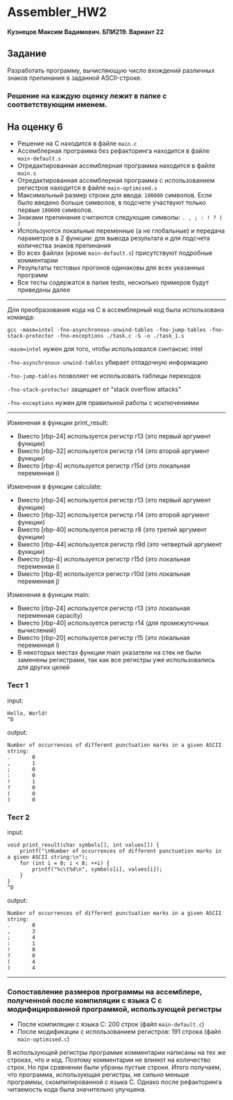 # Assembler_HW2

#### Кузнецов Максим Вадимович. БПИ219. Вариант 22

## Задание
Разработать программу, вычисляющую число вхождений различных знаков препинания в заданной ASCII-строке.

### Решение на каждую оценку лежит в папке с соответствующим именем.

## На оценку 6

- Решение на C находится в файле `main.c`
- Ассемблерная программа без рефакторинга находится в файле `main-default.s`
- Отредактированная ассемблерная программа находится в файле `main.s`
- Отредактированная ассемблерная программа с использованием регистров находится в файле `main-optimised.s`
- Максимальный размер строки для ввода: `100000` символов. Если было введено больше символов, в подсчете участвуют только первые `100000` символов.
- Знаками препинания считаются следующие символы: `. , ; : ! ? ( )`
- Используются локальные переменные (а не глобальные) и передача параметров в 2 функции: для вывода результата и для подсчета количества знаков препинания
- Во всех файлах (кроме `main-default.s`) присутствуют подробные комментарии
- Результаты тестовых прогонов одинаковы для всех указанных программ
- Все тесты содержатся в папке tests, несколько примеров будут приведены далее

***
Для преобразования кода на C в ассемблерный код была использована команда:

``gcc -masm=intel -fno-asynchronous-unwind-tables -fno-jump-tables -fno-stack-protector -fno-exceptions ./task.c -S -o ./task_1.s``

``-masm=intel`` нужен для того, чтобы использовался синтаксис intel

``-fno-asynchronous-unwind-tables`` убирает отладочную информацию

``-fno-jump-tables`` позволяет не использовать таблицы переходов

``-fno-stack-protector`` защищает от "stack overflow attacks"

``-fno-exceptions`` нужен для правильной работы с исключениями

***
Изменения в функции print_result:
- Вместо [rbp-24] используется регистр r13 (это первый аргумент функции)
- Вместо [rbp-32] используется регистр r14 (это второй аргумент функции)
- Вместо [rbp-4] используется регистр r15d (это локальная переменная i)

Изменения в функции calculate:
- Вместо [rbp-24] используется регистр r13 (это первый аргумент функции)
- Вместо [rbp-32] используется регистр r14 (это второй аргумент функции)
- Вместо [rbp-40] используется регистр r8 (это третий аргумент функции)
- Вместо [rbp-44] используется регистр r9d (это четвертый аргумент функции)
- Вместо [rbp-4] используется регистр r15d (это локальная переменная i)
- Вместо [rbp-8] используется регистр r10d (это локальная переменная j)

Изменения в функции main:
- Вместо [rbp-24] используется регистр r13 (это локальная переменная capacity)
- Вместо [rbp-40] используется регистр r14 (для промежуточных вычислений)
- Вместо [rbp-20] используется регистр r15 (это локальная переменная i)
- В некоторых местах функции main указатели на стек не были заменены регистрами, так как все регистры уже использовались для других целей

### Тест 1

input: 
```
Hello, World!
^D
```

output: 

```
Number of occurrences of different punctuation marks in a given ASCII string:
.       0
,       1
;       0
:       0
!       1
?       0
(       0
)       0
```

### Тест 2

input: 
```
void print_result(char symbols[], int values[]) {
    printf("\nNumber of occurrences of different punctuation marks in a given ASCII string:\n");
    for (int i = 0; i < 8; ++i) {
        printf("%c\t%d\n", symbols[i], values[i]);
    }
}
^D
```

output: 

```
Number of occurrences of different punctuation marks in a given ASCII string:
.       0
,       3
;       4
:       1
!       0
?       0
(       4
)       4
```

***
### Сопоставление размеров программы на ассемблере, полученной после компиляции с языка C с модифицированной программой, использующей регистры

- После компиляции с языка C: 200 строк (файл `main-default.c`)
- После модификации с использованием регистров: 191 строка (файл `main-optimised.c`)

В использующей регистры программе комментарии написаны на тех же строках, что и код. Поэтому комментарии не влияют на количество строк. Но при сравнении были убраны пустые строки. Итого получаем, что программа, использующая регистры, не сильно меньше программы, скомпилированной с языка C. Однако после рефакторинга читаемость кода была значительно улучшена.
